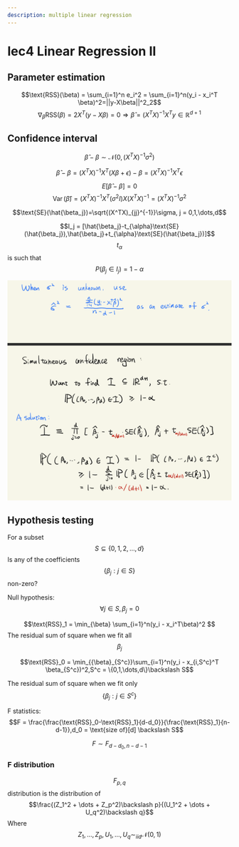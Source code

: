 ```yaml
---
description: multiple linear regression
---
```


# lec4 Linear Regression II

## Parameter estimation

$$\text{RSS}(\beta) = \sum_{i=1}^n e_i^2 = \sum_{i=1}^n(y_i - x_i^T \beta)^2=||y-X\beta||^2_2$$
$$\nabla_{\beta}\text{RSS}(\beta) = 2X^T(y -X\beta)=0\Rightarrow \hat{\beta} = (X^TX)^{-1}X^Ty \in \mathbb{R}^{d+1}$$

## Confidence interval

$$\hat{\beta} - \beta \sim \mathcal{N}(0, (X^TX)^{-1}\sigma^2)$$

$$\hat{\beta} -\beta =  (X^TX)^{-1}X^T(X\beta + \epsilon) -\beta =(X^TX)^{-1}X^T \epsilon$$

$$E[\hat{\beta}-\beta] = 0$$
$$\operatorname{Var}(\hat{\beta}) = (X^TX)^{-1}X^T(\sigma^2 I)X(X^TX)^{-1}=(X^TX)^{-1}\sigma^2$$

$$\text{SE}(\hat{\beta_j})=\sqrt{(X^TX)_{jj}^{-1}}\sigma, j = 0,1,\dots,d$$

$$I_j = [\hat{\beta_j}-t_{\alpha}\text{SE}(\hat{\beta_j}),\hat{\beta_j}+t_{\alpha}\text{SE}(\hat{\beta_j})]$$
$$t_{\alpha}$$ is such that $$P(\beta_j \in I_j)=1-\alpha$$

![fig1](images/stat154lec4fig1.png)

## Hypothesis testing

For a subset $$S  \subseteq \{0,1,2,\dots, d\}$$ Is any of the coefficients $$\{\beta_j : j \in S\}$$ non-zero?

Null hypothesis: $$\forall j \in S, \beta_j = 0$$

$$\text{RSS}_1  = \min_{\beta} \sum_{i=1}^n(y_i - x_i^T\beta)^2 $$
The residual sum of square when we fit all $$\beta_j$$


$$\text{RSS}_0 = \min_{{\beta}_{S^c}}\sum_{i=1}^n(y_i - x_{i,S^c}^T \beta_{S^c})^2,S^c = \{0,1,\dots,d\}\backslash S$$

The residual sum of square when we fit only $$\{\beta_j:j\in S^c \}$$

F statistics: $$F = \frac{\frac{\text{RSS}_0-\text{RSS}_1}{d-d_0}}{\frac{\text{RSS}_1}{n-d-1}},d_0 = \text{size of}[d] \backslash S$$

$$F \sim F_{d-d_0,n-d-1}$$

### F distribution

$$F_{p,q}$$ distribution is the distribution of $$\frac{(Z_1^2 + \dots + Z_p^2)\backslash p}{(U_1^2 +  \dots + U_q^2)\backslash q}$$
Where $$Z_1,\dots,Z_p,U_1,\dots,U_q \sim_{iid}\mathcal{N}(0,1)$$